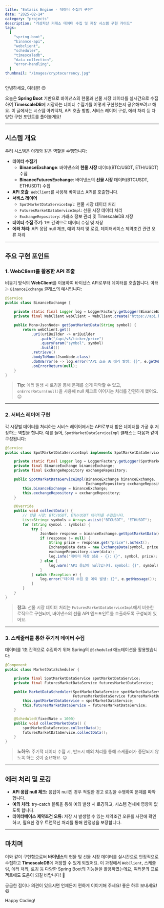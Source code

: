```yaml
---
title: "Entasis Engine - 데이터 수집기 구현"
date: "2025-02-14"
category: "projects"
description: "가상자산 거래소 데이터 수집 및 저장 시스템 구현 가이드"
tags:
  [
    "spring-boot",
    "binance-api",
    "webclient",
    "scheduler",
    "timescaledb",
    "data-collection",
    "error-handling",
  ]
thumbnail: "/images/cryptocurrency.jpg"
---
```


안녕하세요, 여러분! 😊

오늘은 **Spring Boot** 기반으로 바이낸스의 현물과 선물 시장 데이터를 실시간으로 수집하여 **TimescaleDB**에 저장하는 데이터 수집기를 어떻게 구현했는지 공유해보려고 해요. 이 글에서는 시스템 아키텍처, API 호출 방법, 서비스 레이어 구성, 에러 처리 등 다양한 구현 포인트를 풀어볼게요!

---

## 시스템 개요

우리 시스템은 아래와 같은 역할을 수행합니다:

- **데이터 수집기**
  - **BinanceExchange**: 바이낸스의 **현물 시장** 데이터(BTC/USDT, ETH/USDT) 수집
  - **BinanceFuturesExchange**: 바이낸스의 **선물 시장** 데이터(BTCUSDT, ETHUSDT) 수집
- **API 호출**: `WebClient`를 사용해 바이낸스 API를 호출합니다.
- **서비스 레이어**
  - `SpotMarketDataServiceImpl`: 현물 시장 데이터 처리
  - `FuturesMarketDataServiceImpl`: 선물 시장 데이터 처리
  - `ExchangeRepository`: 거래소 정보 관리 및 TimescaleDB 저장
- **데이터 수집 주기**: 1초 간격으로 데이터 수집 및 저장
- **에러 처리**: API 응답 null 체크, 예외 처리 및 로깅, 데이터베이스 제약조건 관련 오류 처리

---

## 주요 구현 포인트

### 1. WebClient를 활용한 API 호출

비동기 방식의 **WebClient**를 이용하여 바이낸스 API로부터 데이터를 호출합니다. 아래는 `BinanceExchange` 클래스의 예시입니다:

```java
@Service
public class BinanceExchange {

    private static final Logger log = LoggerFactory.getLogger(BinanceExchange.class);
    private final WebClient webClient = WebClient.create("https://api.binance.com");

    public Mono<JsonNode> getSpotMarketData(String symbol) {
        return webClient.get()
            .uri(uriBuilder -> uriBuilder
                .path("/api/v3/ticker/price")
                .queryParam("symbol", symbol)
                .build())
            .retrieve()
            .bodyToMono(JsonNode.class)
            .doOnError(e -> log.error("API 호출 중 에러 발생: {}", e.getMessage()))
            .onErrorReturn(null);
    }
}
```

> **Tip:** 에러 발생 시 로깅을 통해 문제를 쉽게 파악할 수 있고, `onErrorReturn(null)`을 사용해 null 체크로 이어지는 처리를 간편하게 했어요. 😉

---

### 2. 서비스 레이어 구현

각 시장별 데이터를 처리하는 서비스 레이어에서는 API로부터 받은 데이터를 가공 후 저장하는 역할을 합니다. 예를 들어, `SpotMarketDataServiceImpl` 클래스는 다음과 같이 구성됩니다:

```java
@Service
public class SpotMarketDataServiceImpl implements SpotMarketDataService {

    private static final Logger log = LoggerFactory.getLogger(SpotMarketDataServiceImpl.class);
    private final BinanceExchange binanceExchange;
    private final ExchangeRepository exchangeRepository;

    public SpotMarketDataServiceImpl(BinanceExchange binanceExchange,
                                     ExchangeRepository exchangeRepository) {
        this.binanceExchange = binanceExchange;
        this.exchangeRepository = exchangeRepository;
    }

    @Override
    public void collectData() {
        // 현물 시장: BTC/USDT, ETH/USDT 데이터를 수집합니다.
        List<String> symbols = Arrays.asList("BTCUSDT", "ETHUSDT");
        for (String symbol : symbols) {
            try {
                JsonNode response = binanceExchange.getSpotMarketData(symbol).block();
                if (response != null) {
                    String price = response.get("price").asText();
                    ExchangeData data = new ExchangeData(symbol, price, LocalDateTime.now());
                    exchangeRepository.save(data);
                    log.info("데이터 저장 성공 - {}: {}", symbol, price);
                } else {
                    log.warn("API 응답이 null입니다. symbol: {}", symbol);
                }
            } catch (Exception e) {
                log.error("데이터 수집 중 예외 발생: {}", e.getMessage());
            }
        }
    }
}
```

> **참고:** 선물 시장 데이터 처리는 `FuturesMarketDataServiceImpl`에서 비슷한 로직으로 구현되며, 바이낸스의 선물 API 엔드포인트를 호출하도록 구성되어 있어요.

---

### 3. 스케줄러를 통한 주기적 데이터 수집

데이터를 1초 간격으로 수집하기 위해 Spring의 `@Scheduled` 애노테이션을 활용했습니다:

```java
@Component
public class MarketDataScheduler {

    private final SpotMarketDataService spotMarketDataService;
    private final FuturesMarketDataService futuresMarketDataService;

    public MarketDataScheduler(SpotMarketDataService spotMarketDataService,
                               FuturesMarketDataService futuresMarketDataService) {
        this.spotMarketDataService = spotMarketDataService;
        this.futuresMarketDataService = futuresMarketDataService;
    }

    @Scheduled(fixedRate = 1000)
    public void collectMarketData() {
        spotMarketDataService.collectData();
        futuresMarketDataService.collectData();
    }
}
```

> **노하우:** 주기적 데이터 수집 시, 반드시 예외 처리를 통해 스케줄러가 중단되지 않도록 하는 것이 중요해요. 😊

---

## 에러 처리 및 로깅

- **API 응답 null 체크:** 응답이 null인 경우 적절한 경고 로깅을 수행하여 문제를 파악합니다.
- **예외 처리:** try-catch 블록을 통해 예외 발생 시 로깅하고, 시스템 전체에 영향이 없도록 합니다.
- **데이터베이스 제약조건 오류:** 저장 시 발생할 수 있는 제약조건 오류를 사전에 확인하고, 필요한 경우 트랜잭션 처리를 통해 안정성을 보장합니다.

---

## 마치며

이와 같이 구현함으로써 **바이낸스**의 현물 및 선물 시장 데이터를 실시간으로 안정적으로 수집하고 **TimescaleDB**에 저장할 수 있게 되었어요. 이 과정에서 `WebClient`, 스케줄링, 에러 처리, 로깅 등 다양한 Spring Boot의 기능들을 활용하였는데요, 여러분의 프로젝트에도 도움이 되길 바랍니다! 🚀

궁금한 점이나 의견이 있으시면 언제든지 편하게 이야기해 주세요! 좋은 하루 보내세요! 😄

Happy Coding!
